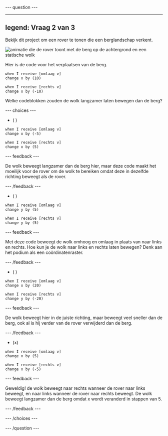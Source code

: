 --- question ---

---
legend: Vraag 2 van 3
---

Bekijk dit project om een rover te tonen die een berglandschap verkent.

![animatie die de rover toont met de berg op de achtergrond en een statische wolk](images/mountain-animation.gif)

Hier is de code voor het verplaatsen van de berg.

```blocks3
when I receive [omlaag v]
change x by (10)

when I receive [rechts v]
change x by (-10)
```

Welke codeblokken zouden de wolk langzamer laten bewegen dan de berg?

--- choices ---

- ( )

```blocks3
when I receive [omlaag v]
change x by (-5)

when I receive [rechts v]
change x by (5)
```

  --- feedback ---

De wolk beweegt langzamer dan de berg hier, maar deze code maakt het moeilijk voor de rover om de wolk te bereiken omdat deze in dezelfde richting beweegt als de rover.

  --- /feedback ---

- ( )

```blocks3
when I receive [omlaag v]
change y by (5)

when I receive [rechts v]
change y by (5)

```

  --- feedback ---

  Met deze code beweegt de wolk omhoog en omlaag in plaats van naar links en rechts. Hoe kun je de wolk naar links en rechts laten bewegen? Denk aan het podium als een coördinatenraster.

  --- /feedback ---

- ( )

```blocks3
when I receive [omlaag v]
change x by (20)

when I receive [rechts v]
change y by (-20)
```

  --- feedback ---

  De wolk beweegt hier in de juiste richting, maar beweegt veel sneller dan de berg, ook al is hij verder van de rover verwijderd dan de berg.

  --- /feedback ---

- (x)

```blocks3
when I receive [omlaag v]
change x by (5)

when I receive [rechts v]
change x by (-5)
```

  --- feedback ---

Geweldig! de wolk beweegt naar rechts wanneer de rover naar links beweegt, en naar links wanneer de rover naar rechts beweegt.  De wolk beweegt langzamer dan de berg omdat x wordt veranderd in stappen van 5.

  --- /feedback ---

--- /choices ---

--- /question ---
